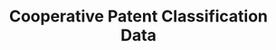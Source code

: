 ---
bigquery: https://console.cloud.google.com/bigquery?p=patents-public-data&d=cpc&page=dataset
citation: '“Cooperative Patent Classification” by the EPO and USPTO, for public use. '
contributors: EPO, USPTO
cost: None
description: Cooperative Patent Classification Data contains the scheme and definitions
  of the Cooperative Patent Classification system for classifying patent documents.
  The CPC is the result of a partnership between the EPO and the USPTO in their joint
  effort to develop a common, internationally compatible classification system for
  technical documents, in particular patent publications, which will be used by both
  offices in the patent granting process
documentation: https://www.cooperativepatentclassification.org/cpcSchemeAndDefinitions
last_edit: 04/13/2022, 05:54:24
location: https://www.cooperativepatentclassification.org/index
maintained_by: USPTO, EPO
schema_fields:
- residualReferences
- definition
- additional_only
- ipc_concordant
- residual_references
- symbol
- not_allocatable
- informative_references
- childGroups
- breakdown_code
- date_revised
- glossary
- titlePart
- parents
- limitingReferences
- status
- title_full
- child_groups
- children
- dateRevised
- informativeReferences
- synonyms
- titleFull
- level
- applicationReferences
- title_part
- limiting_references
- ipcConcordant
- notAllocatable
- sizeCache
- application_references
- breakdownCode
shortname: cooperative_patent_classification
tags:
- patents
- science
title: Cooperative Patent Classification Data
uuid: 984374a7-16e9-4b35-9445-458daceb01bf
---